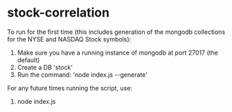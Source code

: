 # stock-correlation

To run for the first time (this includes generation of the mongodb collections for the NYSE and NASDAQ Stock symbols):

1) Make sure you have a running instance of mongodb at port 27017 (the default)
2) Create a DB 'stock'
3) Run the command: 'node index.js --generate'

For any future times running the script, use:

1) node index.js
